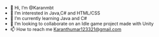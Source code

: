 - 👋 Hi, I’m @Karanmbt
- 👀 I’m interested in Java,C# and HTML/CSS
- 🌱 I’m currently learning Java and C#
- 💞️ I’m looking to collaborate on an Idle game project made with Unity
- 📫 How to reach me Karanthumar123321@gmail.com

<!---
Karanmbt/Karanmbt is a ✨ special ✨ repository because its `README.md` (this file) appears on your GitHub profile.
You can click the Preview link to take a look at your changes.
--->
